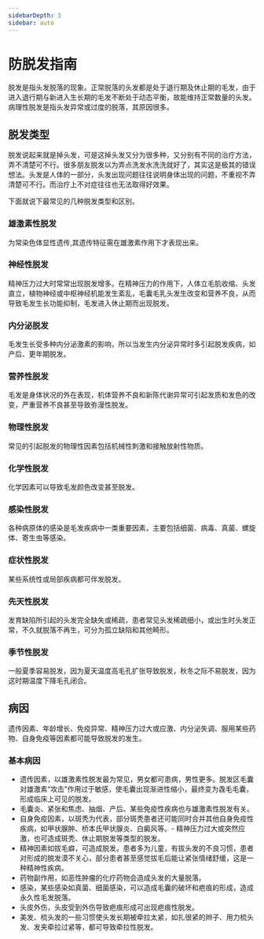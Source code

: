 ```yaml
---
sidebarDepth: 3
sidebar: auto
---
```


# 防脱发指南

脱发是指头发脱落的现象。正常脱落的头发都是处于退行期及休止期的毛发，由于进入退行期与新进入生长期的毛发不断处于动态平衡，故能维持正常数量的头发。病理性脱发是指头发异常或过度的脱落，其原因很多。

## 脱发类型

脱发说起来就是掉头发，可是这掉头发又分为很多种，又分别有不同的治疗方法，弄不清楚可不行。很多朋友脱发以为弄点洗发水洗洗就好了，其实这是极其的错误想法。头发是人体的一部分，头发出现问题往往说明身体出现的问题，不重视不弄清楚可不行。而治疗上不对症往往也无法取得好效果。

下面就说下最常见的几种脱发类型和区别。

### 雄激素性脱发

为常染色体显性遗传,其遗传特征需在雄激素作用下才表现出来。

### 神经性脱发

精神压力过大时常常出现脱发增多。在精神压力的作用下，人体立毛肌收缩、头发直立，植物神经或中枢神经机能发生紊乱，毛囊毛乳头发生改变和营养不良，从而导致毛发生长功能抑制，毛发进入休止期而出现脱发。

### 内分泌脱发

毛发生长受多种内分泌激素的影响，所以当发生内分泌异常时多引起脱发疾病，如产后、更年期脱发。

### 营养性脱发

毛发是身体状况的外在表现，机体营养不良和新陈代谢异常可引起发质和发色的改变，严重营养不良甚至导致弥漫性脱发。

### 物理性脱发

常见的引起脱发的物理性因素包括机械性刺激和接触放射性物质。

### 化学性脱发

化学因素可以导致毛发颜色改变甚至脱发。

### 感染性脱发

各种病原体的感染是毛发疾病中一类重要因素，主要包括细菌、病毒、真菌、螺旋体、寄生虫等感染。

### 症状性脱发

某些系统性或局部疾病都可伴发脱发。

### 先天性脱发

发育缺陷所引起的头发完全缺失或稀疏，患者常见头发稀疏细小，或出生时头发正常，不久就脱落不再生，可分为孤立缺陷和其他畸形。

### 季节性脱发

一般夏季容易脱发，因为夏天温度高毛孔扩张导致脱发，秋冬之际不易脱发，因为这时期温度下降毛孔闭合。

## 病因

遗传因素、年龄增长、免疫异常、精神压力过大或应激、内分泌失调、服用某些药物、自身免疫等因素都可能导致脱发的发生。

### 基本病因

- 遗传因素，以雄激素性脱发最为常见，男女都可患病，男性更多。脱发区毛囊对雄激素“攻击”作用过于敏感，使毛囊出现渐进性缩小，最终变为毳毛毛囊，形成临床上可见的脱发。
- 毛囊炎、紧张和焦虑、抽烟、产后、某些免疫性疾病也与雄激素性脱发有关。
- 自身免疫因素，以斑秃为代表，部分斑秃患者还可能同时合并其他自身免疫性疾病，如甲状腺肿、桥本氏甲状腺炎、白癜风等。- 精神压力过大或突然应激，也可造成斑秃、休止期脱发等类型的脱发。
- 精神因素如拔毛癖，可造成脱发。患者多为儿童，有拔头发的不良习惯，患者对形成的脱发漠不关心，部分患者甚至感觉拔毛后能让紧张情绪舒缓，这是一种精神性疾病。
- 药物副作用，如恶性肿瘤的化疗药物会造成头发的大量脱落。
- 感染，某些感染如真菌、细菌感染，可以造成毛囊的破坏和疤痕的形成，造成永久性毛发脱落。
- 头皮外伤，头皮受到外伤导致疤痕形成可出现疤痕性脱发。
- 美发、梳头发的一些习惯使头发长期被牵拉太紧，如扎很紧的辫子、用力梳头发、发夹牵拉过紧等，都可导致牵拉性脱发。
